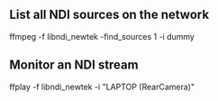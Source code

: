 ## List all NDI sources on the network
ffmpeg -f libndi_newtek -find_sources 1 -i dummy

## Monitor an NDI stream
ffplay -f libndi_newtek -i "LAPTOP (RearCamera)"
